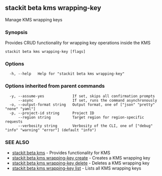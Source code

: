 ## stackit beta kms wrapping-key

Manage KMS wrapping keys

### Synopsis

Provides CRUD functionality for wrapping key operations inside the KMS

```
stackit beta kms wrapping-key [flags]
```

### Options

```
  -h, --help   Help for "stackit beta kms wrapping-key"
```

### Options inherited from parent commands

```
  -y, --assume-yes             If set, skips all confirmation prompts
      --async                  If set, runs the command asynchronously
  -o, --output-format string   Output format, one of ["json" "pretty" "none" "yaml"]
  -p, --project-id string      Project ID
      --region string          Target region for region-specific requests
      --verbosity string       Verbosity of the CLI, one of ["debug" "info" "warning" "error"] (default "info")
```

### SEE ALSO

* [stackit beta kms](./stackit_beta_kms.md)	 - Provides functionality for KMS
* [stackit beta kms wrapping-key create](./stackit_beta_kms_wrapping-key_create.md)	 - Creates a KMS wrapping key
* [stackit beta kms wrapping-key delete](./stackit_beta_kms_wrapping-key_delete.md)	 - Deletes a KMS wrapping key
* [stackit beta kms wrapping-key list](./stackit_beta_kms_wrapping-key_list.md)	 - Lists all KMS wrapping keys

